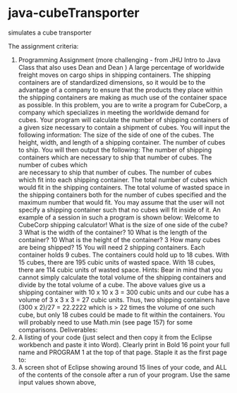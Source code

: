 # java-cubeTransporter
simulates a cube transporter

The assignment criteria:

1. Programming Assignment   (more challenging -  from JHU Intro to Java Class that also uses Dean and Dean )
A large percentage of worldwide freight moves on cargo ships in shipping containers. The shipping containers are of standardized dimensions, so it would be to the advantage of a company to ensure that the products they place within the shipping containers are making as much use of the container space as possible.
In this problem, you are to write a program for CubeCorp, a company which specializes in meeting the worldwide demand for cubes. Your program will calculate the number of shipping containers of a given size necessary to contain a shipment of cubes. You will input the following information:
 The size of the side of one of the cubes.
 The height, width, and length of a shipping container.
 The number of cubes to ship.
You will then output the following:
 The number of shipping containers which are necessary to ship that number of cubes.
 The number of cubes which  
are necessary to ship that number of cubes.
 The number of cubes which fit into each shipping container.
 The total number of cubes which would fit in the shipping containers.
 The total volume of wasted space in the shipping containers both for the number of cubes specified and the maximum number that would fit.
You may assume that the user will not specify a shipping container such that no cubes will fit inside of it. 
An example of a session in such a program is shown below:
Welcome to CubeCorp shipping calculator!
What is the size of one side of the cube? 3
What is the width of the container? 10
What is the length of the container? 10
What is the height of the container? 3
How many cubes are being shipped? 15
You will need 2 shipping containers.
Each container holds 9 cubes.
The containers could hold up to 18 cubes.
With 15 cubes, there are 195 cubic units of wasted space.
With 18 cubes, there are 114 cubic units of wasted space.
Hints:
Bear in mind that you cannot simply calculate the total volume of the shipping containers and divide by the total volume of a cube. The above values give us a shipping container with 10 x 10 x  3 = 300 cubic units and our cube has a volume of 3 x 3 x  3 = 27 cubic units. Thus, two shipping containers have (300 x 2)/27  = 22.2222 which is  > 22 times the volume of one such cube, but only 18 cubes could be made to fit within the containers.
 You will probably need to use Math.min (see page 157) for some comparisons.
Deliverables:
1. A listing of your code (just select and then copy it from the Eclipse workbench and paste it into Word).  Clearly print in Bold 16 point  your full name  and PROGRAM 1  at the top of that page.   Staple it as the first page to:
2. A screen shot of Eclipse showing around 15 lines of your code, and ALL of the contents of the console after a run of your program. Use the same input values shown above,
